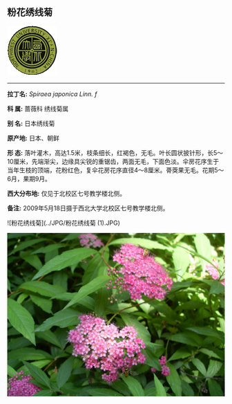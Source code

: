 ## 粉花绣线菊

![西北大学校园网络植物志](../JPG/nwu.gif)

---

**拉丁名:**  _Spiraea japonica Linn. f_

**科 属:** 蔷薇科 绣线菊属

**别 名:** 日本绣线菊

**原产地:** 日本、朝鲜

**形  态:** 落叶灌木，高达1.5米，枝条细长，红褐色，无毛。叶长圆状披针形，长5～10厘米，先端渐尖，边缘具尖锐的重锯齿，两面无毛，下面色淡。伞房花序生于当年生枝的顶端，花粉红色，复伞花房花序直径4～8厘米。蓇葖果无毛。花期5～6月，果期9月。

**西大分布地:** 仅见于北校区七号教学楼北侧。

**备注:** 2009年5月18日摄于西北大学北校区七号教学楼北侧。

![粉花绣线菊](../JPG/粉花绣线菊 (1).JPG) 

![粉花绣线菊](../JPG/粉花绣线菊.JPG) 

